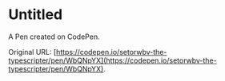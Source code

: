 # Untitled

A Pen created on CodePen.

Original URL: [https://codepen.io/setorwbv-the-typescripter/pen/WbQNpYX](https://codepen.io/setorwbv-the-typescripter/pen/WbQNpYX).


